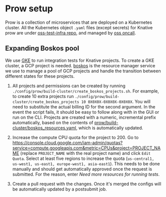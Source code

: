 # Prow setup

Prow is a collection of microservices that are deployed on a Kubernetes cluster.
All the Kubernetes object `.yaml` files (except secrets) for Knative prow are
under
[oss-test-infra repo](https://github.com/GoogleCloudPlatform/oss-test-infra/tree/master/prow/knative),
and managed by [oss oncall](go.k8s.io/oncall).

## Expanding Boskos pool

We use [GKE](https://cloud.google.com/kubernetes-engine) to run integration
tests for Knative projects. To create a GKE cluster, a GCP project is needed.
[boskos](https://github.com/kubernetes/test-infra/tree/master/boskos) is the
resource manager service we use to manage a pool of GCP projects and handle the
transition between different states for these projects.

1. All projects and permissions can be created by running
   `./config/prow/build-cluster/create_boskos_projects.sh`. For example, to
   create 10 extra projects run
   `./config/prow/build-cluster/create_boskos_projects 10 0X0X0X-0X0X0X-0X0X0X`.
   You will need to substitute the actual billing ID for the second argument. In
   the event the script fails, it should be easy to follow along with in the GUI
   or run on the CLI. Projects are created with a numeric, incremental prefix
   automatically, based on the contents of
   [prow/build-cluster/boskos_resources.yaml](../config/prow/build-cluster/boskos/boskos_resources.yaml),
   which is automatically updated.

2. Increase the compute CPU quota for the project to 200. Go to
   <https://console.cloud.google.com/iam-admin/quotas?service=compute.googleapis.com&metric=CPUs&project=PROJECT_NAME>
   (replace `PROJECT_NAME` with the real project name) and click `Edit Quota`.
   Select at least five regions to increase the quota
   (`us-central1, us-west1, us-east1, europe-west1, asia-east1`). This needs to
   be done manually and should get automatically approved once the request is
   submitted. For the reason, enter _Need more resources for running tests_.

3. Create a pull request with the changes. Once it's merged the configs will be
   automatically updated by a postsubmit job.
